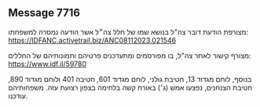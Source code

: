 ## Message 7716

מצורפת הודעת דובר צה"ל בנושא שמו של חלל צה״ל אשר הודעה נמסרה למשפחתו: 
https://IDFANC.activetrail.biz/ANC08112023.021546

מצורף קישור לאתר צה"ל, בו מפורסמים ומתעדכנים פרטיהם ותמונותיהם של החללים: https://www.idf.il/59780

בנוסף, לוחם מגדוד 13, חטיבת גולני, לוחם מגדוד 601, חטיבה 401 ולוחם מגדוד 890, חטיבת הצנחנים, נפצעו אמש (ג׳) באורח קשה בלחימה בצפון רצועת עזה.
משפחותיהם עודכנו.

